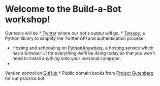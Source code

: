 Welcome to the Build-a-Bot workshop!
=======
Our tools will be
* 
[Twitter](http://www.twitter.com) where our bot's output will go.
* 
[Tweepy](http://www.tweepy.org/), a Python library to simplify the Twitter API and authentication process
* Hosting and scheduling on
[PythonAnywhere](https://www.pythonanywhere.com), a hosting service which has a browser UI for everything we'll be doing today so that you won't need to install anything onto your personal computer.
* 
Version control on [GitHub](https://github.com/)
* 
Public domain books from [Project Gutenberg](https://www.gutenberg.org/) for our practice bot